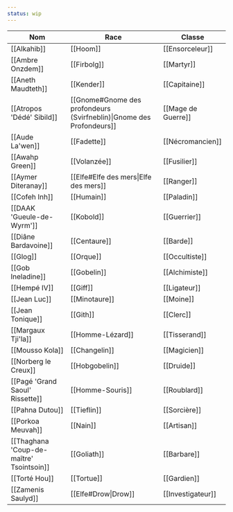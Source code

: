```yaml
---
status: wip
---
```

| Nom                                      | Race                                                                 | Classe             |
| ---------------------------------------- | -------------------------------------------------------------------- | ------------------ |
| [[Alkahib]]                              | [[Hoom]]                                                             | [[Ensorceleur]]    |
| [[Ambre Onzdem]]                         | [[Firbolg]]                                                          | [[Martyr]]         |
| [[Aneth Maudteth]]                       | [[Kender]]                                                           | [[Capitaine]]      |
| [[Atropos 'Dédé' Sibild]]                | [[Gnome#Gnome des profondeurs (Svirfneblin)\|Gnome des Profondeurs]] | [[Mage de Guerre]] |
| [[Aude La'wen]]                          | [[Fadette]]                                                          | [[Nécromancien]]   |
| [[Awahp Green]]                          | [[Volanzée]]                                                         | [[Fusilier]]       |
| [[Aymer Diteranay]]                      | [[Elfe#Elfe des mers\|Elfe des mers]]                                | [[Ranger]]         |
| [[Cofeh Inh]]                            | [[Humain]]                                                           | [[Paladin]]        |
| [[DAAK 'Gueule-de-Wyrm']]                | [[Kobold]]                                                           | [[Guerrier]]       |
| [[Diâne Bardavoine]]                     | [[Centaure]]                                                         | [[Barde]]          |
| [[Glog]]                                 | [[Orque]]                                                            | [[Occultiste]]     |
| [[Gob Ineladine]]                        | [[Gobelin]]                                                          | [[Alchimiste]]     |
| [[Hempé IV]]                             | [[Giff]]                                                             | [[Ligateur]]       |
| [[Jean Luc]]                             | [[Minotaure]]                                                        | [[Moine]]          |
| [[Jean Tonique]]                         | [[Gith]]                                                             | [[Clerc]]          |
| [[Margaux Tji'la]]                       | [[Homme-Lézard]]                                                     | [[Tisserand]]      |
| [[Mousso Kola]]                          | [[Changelin]]                                                        | [[Magicien]]       |
| [[Norberg le Creux]]                     | [[Hobgobelin]]                                                       | [[Druide]]         |
| [[Pagé 'Grand Saoul' Rissette]]          | [[Homme-Souris]]                                                     | [[Roublard]]<br>   |
| [[Pahna Dutou]]                          | [[Tieflin]]                                                          | [[Sorcière]]       |
| [[Porkoa Meuvah]]                        | [[Nain]]                                                             |  [[Artisan]]       |
| [[Thaghana 'Coup-de-maître' Tsointsoin]] | [[Goliath]]                                                          | [[Barbare]]        |
| [[Torté Hou]]                            | [[Tortue]]                                                           | [[Gardien]]        |
| [[Zamenis Saulyd]]                       | [[Elfe#Drow\|Drow]]                                                  | [[Investigateur]]  |
